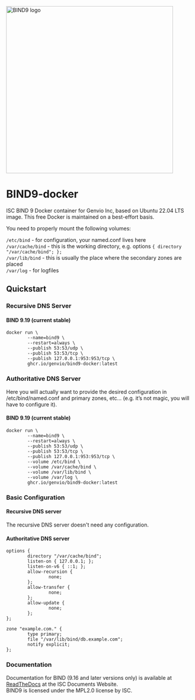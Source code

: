 <img width="450px" alt="BIND9 logo" src="https://www.isc.org/images/isclogos/Bind_9_ISC_Blue.jpg">

# BIND9-docker

ISC BIND 9 Docker container for Genvio Inc, based on Ubuntu 22.04 LTS image. This free Docker is maintained on a best-effort basis.

You need to properly mount the following volumes:

`/etc/bind` - for configuration, your named.conf lives here  
`/var/cache/bind` - this is the working directory, e.g. options `{ directory "/var/cache/bind"; };`  
`/var/lib/bind` - this is usually the place where the secondary zones are placed  
`/var/log` - for logfiles  

## Quickstart

### Recursive DNS Server

#### BIND 9.19 (current stable)

    docker run \
            --name=bind9 \
            --restart=always \
            --publish 53:53/udp \
            --publish 53:53/tcp \
            --publish 127.0.0.1:953:953/tcp \
            ghcr.io/genvio/bind9-docker:latest


### Authoritative DNS Server

Here you will actually want to provide the desired configuration in /etc/bind/named.conf and primary zones, etc… (e.g. it’s not magic, you will have to configure it).

#### BIND 9.19 (current stable)

    docker run \
            --name=bind9 \
            --restart=always \
            --publish 53:53/udp \
            --publish 53:53/tcp \
            --publish 127.0.0.1:953:953/tcp \
            --volume /etc/bind \
            --volume /var/cache/bind \
            --volume /var/lib/bind \
            --volume /var/log \
            ghcr.io/genvio/bind9-docker:latest

### Basic Configuration

#### Recursive DNS server
The recursive DNS server doesn't need any configuration.

#### Authoritative DNS server

    options {
            directory "/var/cache/bind";
            listen-on { 127.0.0.1; };
            listen-on-v6 { ::1; };
            allow-recursion {
                    none;
            };
            allow-transfer {
                    none;
            };
            allow-update {
                    none;
            };
    };

    zone "example.com." {
            type primary;
            file "/var/lib/bind/db.example.com";
            notify explicit;
    };


### Documentation

Documentation for BIND (9.16 and later versions only) is available at [ReadTheDocs](https://bind9.readthedocs.io/en/v9_18_5/index.html) at the ISC Documents Website.  
BIND9 is licensed under the MPL2.0 license by ISC.
